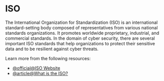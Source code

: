 # ISO

The International Organization for Standardization (ISO) is an international standard-setting body composed of representatives from various national standards organizations. It promotes worldwide proprietary, industrial, and commercial standards. In the domain of cyber security, there are several important ISO standards that help organizations to protect their sensitive data and to be resilient against cyber threats.

Learn more from the following resources:

- [@official@ISO Website](https://www.iso.org/home.html)
- [@article@What is the ISO?](https://www.techtarget.com/searchdatacenter/definition/ISO#:~:text=ISO%20(International%20Organization%20for%20Standardization)%20is%20a%20worldwide,federation%20of%20national%20standards%20bodies.)